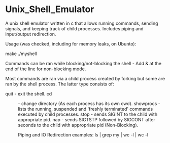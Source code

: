 # Unix_Shell_Emulator
A unix shell emulator written in c that allows running commands, sending signals, and keeping track of child processes. Includes piping and input/output redirection. 

Usage (was checked, including for memory leaks, on Ubunto):

make
./myshell

Commands can be ran while blocking/not-blocking the shell - Add & at the end of the line for non-blocking mode.

Most commands are ran via a child process created by forking but some are ran by the shell process.
The latter type consists of:

quit - exit the shell.
cd <dir> - change directory (As each process has its own cwd).
showprocs - lists the running, suspended and 'freshly terminated' commands executed by child processes.
stop <pid> - sends SIGINT to the child with appropriate pid.
nap <sec> <pid> - sends SIGTSTP followed by SIGCONT after <sec> seconds to the child with appropriate pid (Non-Blocking).

Piping and IO Redirection examples:
ls | grep my | wc -l | wc -l
